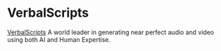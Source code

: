 # VerbalScripts

[VerbalScripts](https://verbalscripts.com/) A world leader in generating near perfect audio and video using both AI and Human Expertise.
